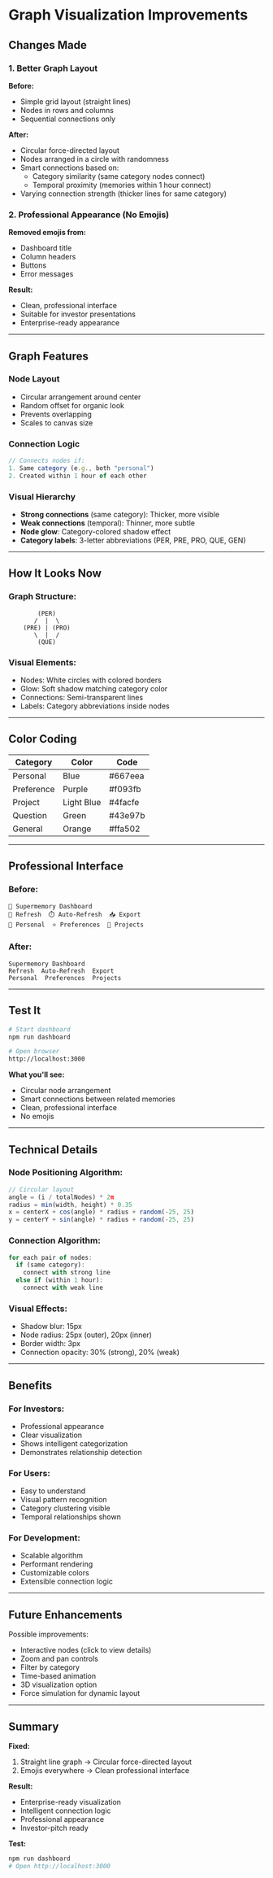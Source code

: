 # Graph Visualization Improvements

## Changes Made

### 1. Better Graph Layout

**Before:**
- Simple grid layout (straight lines)
- Nodes in rows and columns
- Sequential connections only

**After:**
- Circular force-directed layout
- Nodes arranged in a circle with randomness
- Smart connections based on:
  - Category similarity (same category nodes connect)
  - Temporal proximity (memories within 1 hour connect)
- Varying connection strength (thicker lines for same category)

### 2. Professional Appearance (No Emojis)

**Removed emojis from:**
- Dashboard title
- Column headers
- Buttons
- Error messages

**Result:**
- Clean, professional interface
- Suitable for investor presentations
- Enterprise-ready appearance

---

## Graph Features

### Node Layout
- Circular arrangement around center
- Random offset for organic look
- Prevents overlapping
- Scales to canvas size

### Connection Logic
```javascript
// Connects nodes if:
1. Same category (e.g., both "personal")
2. Created within 1 hour of each other
```

### Visual Hierarchy
- **Strong connections** (same category): Thicker, more visible
- **Weak connections** (temporal): Thinner, more subtle
- **Node glow**: Category-colored shadow effect
- **Category labels**: 3-letter abbreviations (PER, PRE, PRO, QUE, GEN)

---

## How It Looks Now

### Graph Structure:
```
        (PER)
       /  |  \
    (PRE) | (PRO)
       \  |  /
        (QUE)
```

### Visual Elements:
- Nodes: White circles with colored borders
- Glow: Soft shadow matching category color
- Connections: Semi-transparent lines
- Labels: Category abbreviations inside nodes

---

## Color Coding

| Category | Color | Code |
|----------|-------|------|
| Personal | Blue | #667eea |
| Preference | Purple | #f093fb |
| Project | Light Blue | #4facfe |
| Question | Green | #43e97b |
| General | Orange | #ffa502 |

---

## Professional Interface

### Before:
```
🧠 Supermemory Dashboard
🔄 Refresh  ⏱️ Auto-Refresh  📥 Export
👤 Personal  ⭐ Preferences  🚀 Projects
```

### After:
```
Supermemory Dashboard
Refresh  Auto-Refresh  Export
Personal  Preferences  Projects
```

---

## Test It

```bash
# Start dashboard
npm run dashboard

# Open browser
http://localhost:3000
```

**What you'll see:**
- Circular node arrangement
- Smart connections between related memories
- Clean, professional interface
- No emojis

---

## Technical Details

### Node Positioning Algorithm:
```javascript
// Circular layout
angle = (i / totalNodes) * 2π
radius = min(width, height) * 0.35
x = centerX + cos(angle) * radius + random(-25, 25)
y = centerY + sin(angle) * radius + random(-25, 25)
```

### Connection Algorithm:
```javascript
for each pair of nodes:
  if (same category):
    connect with strong line
  else if (within 1 hour):
    connect with weak line
```

### Visual Effects:
- Shadow blur: 15px
- Node radius: 25px (outer), 20px (inner)
- Border width: 3px
- Connection opacity: 30% (strong), 20% (weak)

---

## Benefits

### For Investors:
- Professional appearance
- Clear visualization
- Shows intelligent categorization
- Demonstrates relationship detection

### For Users:
- Easy to understand
- Visual pattern recognition
- Category clustering visible
- Temporal relationships shown

### For Development:
- Scalable algorithm
- Performant rendering
- Customizable colors
- Extensible connection logic

---

## Future Enhancements

Possible improvements:
- Interactive nodes (click to view details)
- Zoom and pan controls
- Filter by category
- Time-based animation
- 3D visualization option
- Force simulation for dynamic layout

---

## Summary

**Fixed:**
1. Straight line graph → Circular force-directed layout
2. Emojis everywhere → Clean professional interface

**Result:**
- Enterprise-ready visualization
- Intelligent connection logic
- Professional appearance
- Investor-pitch ready

**Test:**
```bash
npm run dashboard
# Open http://localhost:3000
```
